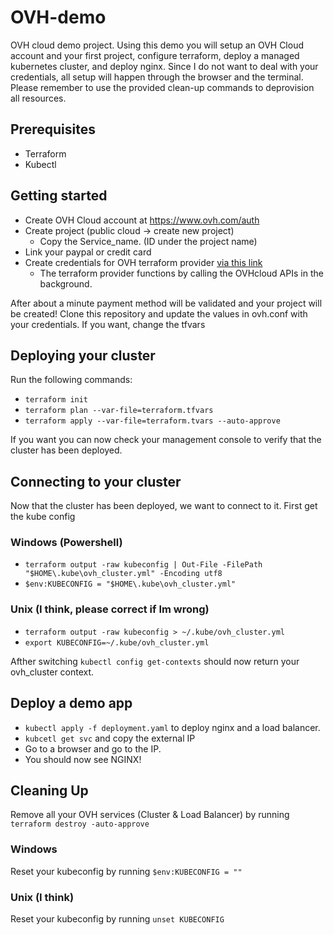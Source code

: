 # OVH-demo
OVH cloud demo project. Using this demo you will setup an OVH Cloud account and your first project, configure terraform, deploy a managed kubernetes cluster, and deploy nginx.
Since I do not want to deal with your credentials, all setup will happen through the browser and the terminal.
Please remember to use the provided clean-up commands to deprovision all resources.

## Prerequisites
- Terraform
- Kubectl

## Getting started
- Create OVH Cloud account at https://www.ovh.com/auth
- Create project (public cloud -> create new project)
  - Copy the Service_name. (ID under the project name)
- Link your paypal or credit card
- Create credentials for OVH terraform provider [via this link](https://api.ovh.com/createToken/?GET=/*&POST=/*&PUT=/*&DELETE=/*)
  - The terraform provider functions by calling the OVHcloud APIs in the background.

After about a minute payment method will be validated and your project will be created!
Clone this repository and update the values in ovh.conf with your credentials.
If you want, change the tfvars

## Deploying your cluster
Run the following commands:
- ```terraform init```
- ```terraform plan --var-file=terraform.tfvars```
- ```terraform apply --var-file=terraform.tvars --auto-approve```

If you want you can now check your management console to verify that the cluster has been deployed.

## Connecting to your cluster
Now that the cluster has been deployed, we want to connect to it. First get the kube config

### Windows (Powershell)
- ```terraform output -raw kubeconfig | Out-File -FilePath "$HOME\.kube\ovh_cluster.yml" -Encoding utf8```
- ```$env:KUBECONFIG = "$HOME\.kube\ovh_cluster.yml"```

### Unix (I think, please correct if Im wrong)
- ```terraform output -raw kubeconfig > ~/.kube/ovh_cluster.yml```
- ```export KUBECONFIG=~/.kube/ovh_cluster.yml```

Afther switching ```kubectl config get-contexts``` should now return your ovh_cluster context.

## Deploy a demo app
- ```kubectl apply -f deployment.yaml``` to deploy nginx and a load balancer.
- ```kubcetl get svc``` and copy the external IP
- Go to a browser and go to the IP.
- You should now see NGINX!

## Cleaning Up
Remove all your OVH services (Cluster & Load Balancer) by running ```terraform destroy -auto-approve```

### Windows
Reset your kubeconfig by running ```$env:KUBECONFIG = ""```
### Unix (I think)
Reset your kubeconfig by running  ```unset KUBECONFIG```